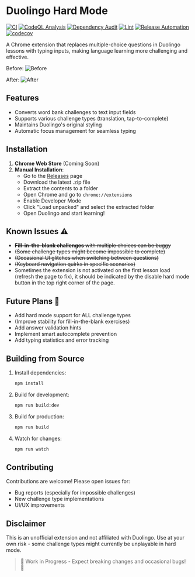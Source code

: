 # Duolingo Hard Mode
[![CI](https://github.com/Stupidoodle/duolingo-hard-mode/actions/workflows/ci.yml/badge.svg)](https://github.com/Stupidoodle/duolingo-hard-mode/actions/workflows/ci.yml)
[![CodeQL Analysis](https://github.com/Stupidoodle/duolingo-hard-mode/actions/workflows/codeql-analysis.yml/badge.svg)](https://github.com/Stupidoodle/duolingo-hard-mode/actions/workflows/codeql-analysis.yml)
[![Dependency Audit](https://github.com/Stupidoodle/duolingo-hard-mode/actions/workflows/dependency-audit.yml/badge.svg)](https://github.com/Stupidoodle/duolingo-hard-mode/actions/workflows/dependency-audit.yml)
[![Lint](https://github.com/Stupidoodle/duolingo-hard-mode/actions/workflows/lint.yml/badge.svg)](https://github.com/Stupidoodle/duolingo-hard-mode/actions/workflows/lint.yml)
[![Release Automation](https://github.com/Stupidoodle/duolingo-hard-mode/actions/workflows/release.yml/badge.svg)](https://github.com/Stupidoodle/duolingo-hard-mode/actions/workflows/release.yml)
[![codecov](https://codecov.io/github/Stupidoodle/duolingo-hard-mode/graph/badge.svg?token=J2UJ0CR82A)](https://codecov.io/github/Stupidoodle/duolingo-hard-mode)

A Chrome extension that replaces multiple-choice questions in Duolingo lessons with typing inputs, making language learning more challenging and effective.

Before:
![Before](https://i.imgur.com/bUjLt49.png)

After:
![After](https://github.com/user-attachments/assets/a9bd57fa-5285-46d3-95e7-60df3ead4457)
## Features

- Converts word bank challenges to text input fields
- Supports various challenge types (translation, tap-to-complete)
- Maintains Duolingo's original styling
- Automatic focus management for seamless typing

## Installation

1. **Chrome Web Store** (Coming Soon)
2. **Manual Installation**:
   - Go to the [Releases](https://github.com/Stupidoodle/duolingo-hard-mode/releases/latest) page
   - Download the latest .zip file
   - Extract the contents to a folder
   - Open Chrome and go to `chrome://extensions`
   - Enable Developer Mode
   - Click "Load unpacked" and select the extracted folder
   - Open Duolingo and start learning!

## Known Issues ⚠️

- ~~**Fill-in-the-blank challenges** with multiple choices can be buggy~~
- ~~(Some challenge types might become impossible to complete)~~
- ~~(Occasional UI glitches when switching between questions)~~
- ~~(Keyboard navigation quirks in specific scenarios)~~
- Sometimes the extension is not activated on the first lesson load (refresh the page to fix), it should be indicated by the disable hard mode button in the top right corner of the page.

## Future Plans 🚧

- Add hard mode support for ALL challenge types
- (Improve stability for fill-in-the-blank exercises)
- Add answer validation hints
- Implement smart autocomplete prevention
- Add typing statistics and error tracking

## Building from Source

1. Install dependencies:
   ```bash
   npm install
   ```
2. Build for development:
   ```bash
   npm run build:dev
   ```
3. Build for production:
   ```bash
   npm run build
   ```
4. Watch for changes:
   ```bash
   npm run watch
   ```

## Contributing

Contributions are welcome! Please open issues for:
- Bug reports (especially for impossible challenges)
- New challenge type implementations
- UI/UX improvements

## Disclaimer

This is an unofficial extension and not affiliated with Duolingo. Use at your own risk - some challenge types might currently be unplayable in hard mode.

> 🚨 Work in Progress - Expect breaking changes and occasional bugs! 🚨
